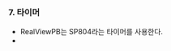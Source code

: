 ##
###  7. 타이머
- RealViewPB는 SP804라는 타이머를 사용한다.
- 
<!--stackedit_data:
eyJoaXN0b3J5IjpbLTYzNjQwMDQ0MV19
-->